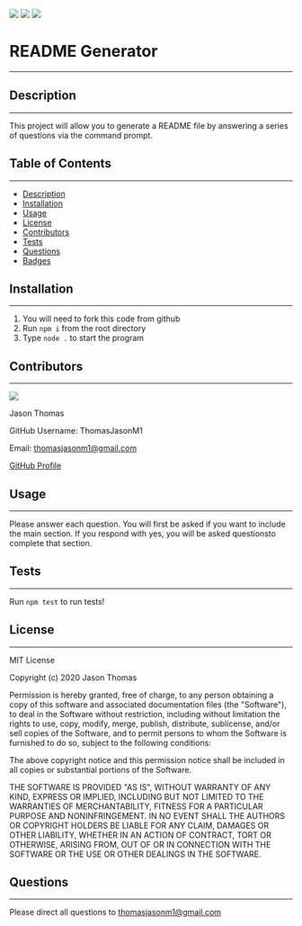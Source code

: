 
![](https://img.shields.io/badge/node.js%20-brightgreen.svg)
![](https://img.shields.io/badge/javascript%20-blue.svg)
![](https://img.shields.io/badge/npm%20-red.svg)

# README Generator
___

## Description
___
This project will allow you to generate a README file by answering a series of questions via the command prompt.

## Table of Contents
___
* [Description](#description)
* [Installation](#installation)
* [Usage](#usage)
* [License](#license)
* [Contributors](#contributors)
* [Tests](#tests)
* [Questions](#questions)
* [Badges](#badges)


## Installation
___
1. You will need to fork this code from github
1. Run `npm i` from the root directory
1. Type `node .` to start the program



## Contributors
___
![](https://avatars2.githubusercontent.com/u/17397715?v=4&size=100)

Jason Thomas

GitHub Username: ThomasJasonM1

Email: thomasjasonm1@gmail.com

[GitHub Profile](https://github.com/ThomasJasonM1)

## Usage
___
Please answer each question. You will first be asked if you want to include the main section. If you respond with yes, you will be asked questionsto complete that section.

## Tests
___
Run `npm test` to run tests!

## License
___
MIT License

Copyright (c) 2020 Jason Thomas

Permission is hereby granted, free of charge, to any person obtaining a copy
of this software and associated documentation files (the "Software"), to deal
in the Software without restriction, including without limitation the rights
to use, copy, modify, merge, publish, distribute, sublicense, and/or sell
copies of the Software, and to permit persons to whom the Software is
furnished to do so, subject to the following conditions:

The above copyright notice and this permission notice shall be included in all
copies or substantial portions of the Software.

THE SOFTWARE IS PROVIDED "AS IS", WITHOUT WARRANTY OF ANY KIND, EXPRESS OR
IMPLIED, INCLUDING BUT NOT LIMITED TO THE WARRANTIES OF MERCHANTABILITY,
FITNESS FOR A PARTICULAR PURPOSE AND NONINFRINGEMENT. IN NO EVENT SHALL THE
AUTHORS OR COPYRIGHT HOLDERS BE LIABLE FOR ANY CLAIM, DAMAGES OR OTHER
LIABILITY, WHETHER IN AN ACTION OF CONTRACT, TORT OR OTHERWISE, ARISING FROM,
OUT OF OR IN CONNECTION WITH THE SOFTWARE OR THE USE OR OTHER DEALINGS IN THE
SOFTWARE.

## Questions
___
Please direct all questions to thomasjasonm1@gmail.com
